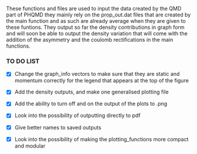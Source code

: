 These functions and files are used to input the data created by the QMD part of PHQMD they mainly rely on the prop_out.dat files that are created by the main function and as such are already average when they are given to these funtions. They output so far the density contributions in graph form and will soon be able to output the density variation that will come with the addition of the asymmetry and the coulomb rectifications in the main functions.
### TO DO LIST
* [X] Change the graph_info vectors to make sure that they are static and momentum correctly for the legend that appears at the top of the figure

* [X] Add the density outputs, and make one generalised plotting file

* [X] Add the ability to turn off and on the output of the plots to .png 

* [X] Look into the possibility of outputting directly to pdf

* [X] Give better names to saved outputs

* [X] Look into the possibility of making the plotting_functions more compact and modular
